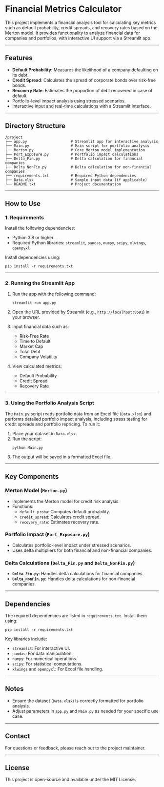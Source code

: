  
# Financial Metrics Calculator

This project implements a financial analysis tool for calculating key metrics such as default probability, credit spreads, and recovery rates based on the Merton model. It provides functionality to analyze financial data for companies and portfolios, with interactive UI support via a Streamlit app.

---

## Features
- **Default Probability**: Measures the likelihood of a company defaulting on its debt.
- **Credit Spread**: Calculates the spread of corporate bonds over risk-free bonds.
- **Recovery Rate**: Estimates the proportion of debt recovered in case of default.
- Portfolio-level impact analysis using stressed scenarios.
- Interactive input and real-time calculations with a Streamlit interface.

---

## Directory Structure
```
/project
├── app.py                    # Streamlit app for interactive analysis
├── Main.py                   # Main script for portfolio analysis
├── Merton.py                 # Core Merton model implementation
├── Port_Exposure.py          # Portfolio impact calculations
├── Delta_Fin.py              # Delta calculation for financial companies
├── Delta_NonFin.py           # Delta calculation for non-financial companies
├── requirements.txt          # Required Python dependencies
├── Data.xlsx                 # Sample input data (if applicable)
└── README.txt                # Project documentation
```

---

## How to Use

### 1. Requirements
Install the following dependencies:
- Python 3.8 or higher
- Required Python libraries: `streamlit`, `pandas`, `numpy`, `scipy`, `xlwings`, `openpyxl`

Install dependencies using:
```
pip install -r requirements.txt
```

---

### 2. Running the Streamlit App
1. Run the app with the following command:
   ```
   streamlit run app.py
   ```

2. Open the URL provided by Streamlit (e.g., `http://localhost:8501`) in your browser.

3. Input financial data such as:
   - Risk-Free Rate
   - Time to Default
   - Market Cap
   - Total Debt
   - Company Volatility

4. View calculated metrics:
   - Default Probability
   - Credit Spread
   - Recovery Rate

---

### 3. Using the Portfolio Analysis Script
The `Main.py` script reads portfolio data from an Excel file (`Data.xlsx`) and performs detailed portfolio impact analysis, including stress testing for credit spreads and portfolio repricing. To run it:

1. Place your dataset in `Data.xlsx`.
2. Run the script:
   ```
   python Main.py
   ```
3. The output will be saved in a formatted Excel file.

---

## Key Components

### Merton Model (`Merton.py`)
- Implements the Merton model for credit risk analysis.
- Functions:
  - `default_proba`: Computes default probability.
  - `credit_spread`: Calculates credit spread.
  - `recovery_rate`: Estimates recovery rate.

### Portfolio Impact (`Port_Exposure.py`)
- Calculates portfolio-level impact under stressed scenarios.
- Uses delta multipliers for both financial and non-financial companies.

### Delta Calculations (`Delta_Fin.py` and `Delta_NonFin.py`)
- **`Delta_Fin.py`**: Handles delta calculations for financial companies.
- **`Delta_NonFin.py`**: Handles delta calculations for non-financial companies.

---

## Dependencies
The required dependencies are listed in `requirements.txt`. Install them using:
```
pip install -r requirements.txt
```

Key libraries include:
- `streamlit`: For interactive UI.
- `pandas`: For data manipulation.
- `numpy`: For numerical operations.
- `scipy`: For statistical computations.
- `xlwings` and `openpyxl`: For Excel file handling.

---

## Notes
- Ensure the dataset (`Data.xlsx`) is correctly formatted for portfolio analysis.
- Adjust parameters in `app.py` and `Main.py` as needed for your specific use case.

---

## Contact
For questions or feedback, please reach out to the project maintainer.

---

## License
This project is open-source and available under the MIT License.
